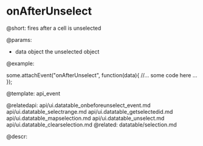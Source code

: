 onAfterUnselect
=============

@short:
	fires after a cell is unselected

@params:
- data		object		the unselected object

@example: 
	
some.attachEvent("onAfterUnselect", function(data){
    //... some code here ... 
});

@template:	api_event

@relatedapi:
	api/ui.datatable_onbeforeunselect_event.md
	api/ui.datatable_selectrange.md
	api/ui.datatable_getselectedid.md
    api/ui.datatable_mapselection.md
    api/ui.datatable_unselect.md
    api/ui.datatable_clearselection.md
@related:
	datatable/selection.md
	
@descr:


